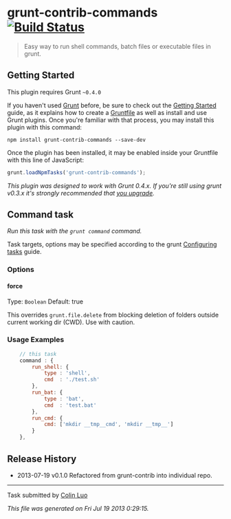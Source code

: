 # grunt-contrib-commands [![Build Status](https://secure.travis-ci.org/luozhihua/grunt-contrib-commands.png?branch=master)](http://travis-ci.org/luozhihua/grunt-contrib-commands)

> Easy way to run shell commands, batch files or executable files in grunt.

## Getting Started
This plugin requires Grunt `~0.4.0`

If you haven't used [Grunt](http://gruntjs.com/) before, be sure to check out the [Getting Started](http://gruntjs.com/getting-started) guide, as it explains how to create a [Gruntfile](http://gruntjs.com/sample-gruntfile) as well as install and use Grunt plugins. Once you're familiar with that process, you may install this plugin with this command:

```shell
npm install grunt-contrib-commands --save-dev
```

Once the plugin has been installed, it may be enabled inside your Gruntfile with this line of JavaScript:

```js
grunt.loadNpmTasks('grunt-contrib-commands');
```

*This plugin was designed to work with Grunt 0.4.x. If you're still using grunt v0.3.x it's strongly recommended that [you upgrade](http://gruntjs.com/upgrading-from-0.3-to-0.4).*



## Command task
_Run this task with the `grunt command` command._

Task targets, options may be specified according to the grunt [Configuring tasks](http://gruntjs.com/configuring-tasks) guide.

### Options

#### force
Type: `Boolean`
Default: true

This overrides `grunt.file.delete` from blocking deletion of folders outside current working dir (CWD). Use with caution.

### Usage Examples

```js
    // this task
    command : {
        run_shell: {
            type : 'shell',
            cmd  : './test.sh'
        },
        run_bat: {
            type : 'bat',
            cmd  : 'test.bat'
        },
        run_cmd: {
            cmd: ['mkdir __tmp__cmd', 'mkdir __tmp__']
        }
    },
```

## Release History

 * 2013-07-19 v0.1.0 Refactored from grunt-contrib into individual repo.

---

Task submitted by [Colin Luo](http://www.luozhihua.com/)

*This file was generated on Fri Jul 19 2013 0:29:15.*
